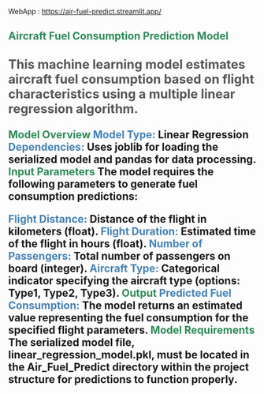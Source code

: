 WebApp : https://air-fuel-predict.streamlit.app/
<html><body>
<h2 style="color: #2E8B57;">Aircraft Fuel Consumption Prediction Model<h2></span>
<p style="font-size: 1.2em; color: #555;">This machine learning model estimates aircraft fuel consumption based on flight characteristics using a multiple linear regression algorithm.</p>
<span style="color: #2E8B57;">Model Overview</span>
<span style="color: #4682B4;">Model Type:</span> Linear Regression
<span style="color: #4682B4;">Dependencies:</span> Uses joblib for loading the serialized model and pandas for data processing.
<span style="color: #2E8B57;">Input Parameters</span>
The model requires the following parameters to generate fuel consumption predictions:

<span style="color: #4682B4;">Flight Distance:</span> Distance of the flight in kilometers (float).
<span style="color: #4682B4;">Flight Duration:</span> Estimated time of the flight in hours (float).
<span style="color: #4682B4;">Number of Passengers:</span> Total number of passengers on board (integer).
<span style="color: #4682B4;">Aircraft Type:</span> Categorical indicator specifying the aircraft type (options: Type1, Type2, Type3).
<span style="color: #2E8B57;">Output</span>
<span style="color: #4682B4;">Predicted Fuel Consumption:</span> The model returns an estimated value representing the fuel consumption for the specified flight parameters.
<span style="color: #2E8B57;">Model Requirements</span>
The serialized model file, linear_regression_model.pkl, must be located in the Air_Fuel_Predict directory within the project structure for predictions to function properly.

</body>
</html>
